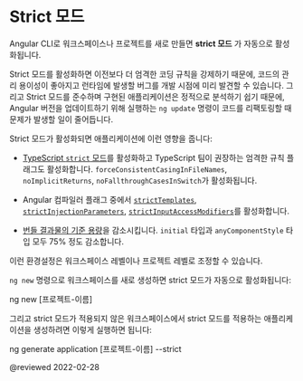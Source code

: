 <!--
# Strict mode
-->
# Strict 모드

<!--
Angular CLI creates all new workspaces and projects with **strict mode** enabled.

Strict mode improves maintainability and helps you catch bugs ahead of time.
Additionally, strict mode applications are easier to statically analyze and can help the `ng update` command refactor code more safely and precisely when you are updating to future versions of Angular.

Specifically, strict mode affects newly generated applications in the following way:

*   Enables [`strict` mode in TypeScript](https://www.typescriptlang.org/tsconfig#strict), as well as other strictness flags recommended by the TypeScript team.
    Specifically, `forceConsistentCasingInFileNames`, `noImplicitReturns`, and `noFallthroughCasesInSwitch`.
*   Turns on strict Angular compiler flags [`strictTemplates`](guide/angular-compiler-options#stricttemplates), [`strictInjectionParameters`](guide/angular-compiler-options#strictinjectionparameters), and [`strictInputAccessModifiers`](guide/template-typecheck#troubleshooting-template-errors).
*   Reduces the [bundle size budgets](guide/build#configuring-size-budgets) for the `initial` and `anyComponentStyle` budget types by 75% compared to the previous defaults.

You can apply these settings at the workspace and project level.

Using the basic `ng new` command to create a new workspace and application automatically uses strict mode, as in the following command:

<code-example format="shell" language="shell">

ng new [project-name]

</code-example>

To create a new application in the strict mode within an existing non-strict workspace, run the following command:

<code-example format="shell" language="shell">

ng generate application [project-name] --strict

</code-example>
-->
Angular CLI로 워크스페이스나 프로젝트를 새로 만들면 **strict 모드** 가 자동으로 활성화됩니다.

Strict 모드를 활성화하면 이전보다 더 엄격한 코딩 규칙을 강제하기 때문에, 코드의 관리 용이성이 좋아지고 런타임에 발생할 버그를 개발 시점에 미리 발견할 수 있습니다.
그리고 Strict 모드를 준수하며 구현된 애플리케이션은 정적으로 분석하기 쉽기 때문에, Angular 버전을 업데이트하기 위해 실행하는 `ng update` 명령이 코드를 리팩토링할 때 문제가 발생할 일이 줄어듭니다.

Strict 모드가 활성화되면 애플리케이션에 이런 영향을 줍니다:

*   [TypeScript `strict` 모드](https://www.typescriptlang.org/tsconfig#strict)를 활성화하고 TypeScript 팀이 권장하는 엄격한 규칙 플래그도 활성화합니다.
    `forceConsistentCasingInFileNames`, `noImplicitReturns`,  `noFallthroughCasesInSwitch`가 활성화됩니다.

*   Angular 컴파일러 플래그 중에서 [`strictTemplates`](guide/angular-compiler-options#stricttemplates), [`strictInjectionParameters`](guide/angular-compiler-options#strictinjectionparameters), [`strictInputAccessModifiers`](guide/template-typecheck#troubleshooting-template-errors)를 활성화합니다.

*   [번들 결과물의 기준 용량](guide/build#configuring-size-budgets)을 감소시킵니다. `initial` 타입과 `anyComponentStyle` 타입 모두 75% 정도 감소합니다.

이런 환경설정은 워크스페이스 레벨이나 프로젝트 레벨로 조정할 수 있습니다.

`ng new` 명령으로 워크스페이스를 새로 생성하면 strict 모드가 자동으로 활성화됩니다:

<code-example format="shell" language="shell">

ng new [프로젝트-이름]

</code-example>

그리고 strict 모드가 적용되지 않은 워크스페이스에서 strict 모드를 적용하는 애플리케이션을 생성하려면 이렇게 실행하면 됩니다:

<code-example format="shell" language="shell">

ng generate application [프로젝트-이름] --strict

</code-example>


<!-- links -->

<!-- external links -->

<!-- end links -->

@reviewed 2022-02-28
